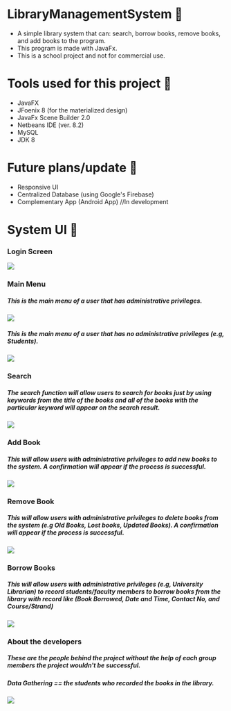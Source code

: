 # LibraryManagementSystem :closed_book:
- A simple library system that can: search, borrow books, remove books, and add books to the program.
- This program is made with JavaFx.
- This is a school project and not for commercial use.

# Tools used for this project :wrench:
- JavaFX
- JFoenix 8 (for the materialized design)
- JavaFx Scene Builder 2.0
- Netbeans IDE (ver. 8.2)
- MySQL
- JDK 8

# Future plans/update :rocket:
- Responsive UI
- Centralized Database (using Google's Firebase)
- Complementary App (Android App) //In development

# System UI :eyes:

### Login Screen
![](UI%20SC/Login.png)
  
### Main Menu
##### This is the main menu of a user that has administrative privileges.
![](UI%20SC/Main%20Menu.png)

##### This is the main menu of a user that has no administrative privileges (e.g, Students).
![](UI%20SC/Student%20Menu.png)

### Search
##### The search function will allow users to search for books just by using keywords from the title of the books and all of the books with the particular keyword will appear on the search result.
![](UI%20SC/Search.png)

### Add Book
##### This will allow users with administrative privileges to add new books to the system. A confirmation will appear if the process is successful.
![](UI%20SC/Add.png)

### Remove Book
##### This will allow users with administrative privileges to delete books from the system (e.g Old Books, Lost books, Updated Books). A confirmation will appear if the process is successful.
![](UI%20SC/remove.png)

### Borrow Books
##### This will allow users with administrative privileges (e.g, University Librarian) to record students/faculty members to borrow books from the library with record like (Book Borrowed, Date and Time, Contact No, and Course/Strand)
![](UI%20SC/borrow.png)

### About the developers
##### These are the people behind the project without the help of each group members the project wouldn't be successful.
##### Data Gathering == the students who recorded the books in the library.
![](UI%20SC/About%20Dev.png)
